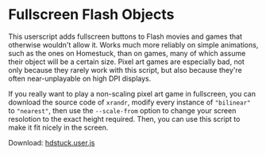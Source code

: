# Fullscreen Flash Objects

This userscript adds fullscreen buttons to Flash movies and games that otherwise
wouldn't allow it. Works much more reliably on simple animations, such as the
ones on Homestuck, than on games, many of which assume their object will be a
certain size. Pixel art games are especially bad, not only because they rarely
work with this script, but also because they're often near-unplayable on high
DPI displays. 

If you really want to play a non-scaling pixel art game in fullscreen, you can
download the source code of `xrandr`, modify every instance of `"bilinear"` to
`"nearest"`, then use the `--scale-from` option to change your screen resolotion
to the exact height required. Then, you can use this script to make it fit
nicely in the screen. 

Download: [hdstuck.user.js][1]

[1]: ./hdstuck.user.js
